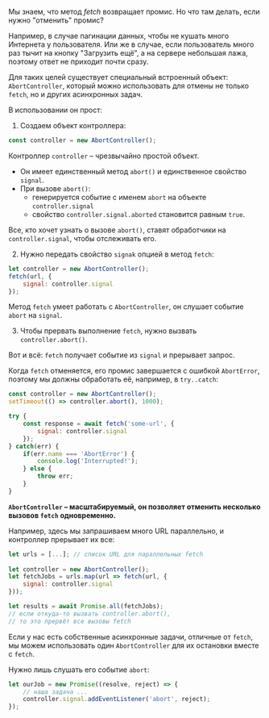 Мы знаем, что метод *fetch* возвращает промис. Но что там делать, если нужно "отменить" промис? 

Например, в случае пагинации данных, чтобы не кушать много Интернета у пользователя. Или же в случае, если пользователь много раз тычит на кнопку "Загрузить ещё", а на сервере небольшая лажа, поэтому ответ не приходит почти сразу.

Для таких целей существует специальный встроенный объект: `AbortController`, который можно использовать для отмены не только `fetch`, но и других асинхронных задач.

В использовании он прост:
1. Создаем объект контроллера:
```js
const controller = new AbortController();
```

Контроллер `controller` – чрезвычайно простой объект.

-   Он имеет единственный метод `abort()` и единственное свойство `signal`.
-   При вызове `abort()`:
    -   генерируется событие с именем `abort` на объекте `controller.signal`
    -   свойство `controller.signal.aborted` становится равным `true`.

Все, кто хочет узнать о вызове `abort()`, ставят обработчики на `controller.signal`, чтобы отслеживать его.

2. Нужно передать свойство `signak` опцией в метод `fetch`:
```js
let controller = new AbortController(); 
fetch(url, { 
	signal: controller.signal
});
```
Метод `fetch` умеет работать с `AbortController`, он слушает событие `abort` на `signal`.

3. Чтобы прервать выполнение `fetch`, нужно вызвать `controller.abort()`.

Вот и всё: `fetch` получает событие из `signal` и прерывает запрос.

Когда `fetch` отменяется, его промис завершается с ошибкой `AbortError`, поэтому мы должны обработать её, например, в `try..catch`:
```js
const controller = new AbortController();
setTimeout(() => controller.abort(), 1000);

try {
	const response = await fetch('some-url', {
		signal: controller.signal
	});
} catch(err) {
	if(err.name === 'AbortError') {
		console.log('Interrupted!');
	} else {
		throw err;
	}
}
```

**`AbortController` – масштабируемый, он позволяет отменить несколько вызовов `fetch` одновременно.**

Например, здесь мы запрашиваем много URL параллельно, и контроллер прерывает их все:

```js
let urls = [...]; // список URL для параллельных fetch 
			
let controller = new AbortController(); 
let fetchJobs = urls.map(url => fetch(url, {
	signal: controller.signal 
})); 

let results = await Promise.all(fetchJobs);
// если откуда-то вызвать controller.abort(), 
// то это прервёт все вызовы fetch
```

Если у нас есть собственные асинхронные задачи, отличные от `fetch`, мы можем использовать один `AbortController` для их остановки вместе с `fetch`.

Нужно лишь слушать его событие `abort`:

```js
let ourJob = new Promise((resolve, reject) => { 
	// наша задача ...
	controller.signal.addEventListener('abort', reject);
});
```